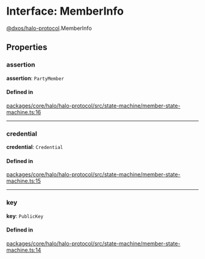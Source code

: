 # Interface: MemberInfo

[@dxos/halo-protocol](../modules/dxos_halo_protocol.md).MemberInfo

## Properties

### assertion

 **assertion**: `PartyMember`

#### Defined in

[packages/core/halo/halo-protocol/src/state-machine/member-state-machine.ts:16](https://github.com/dxos/dxos/blob/main/packages/core/halo/halo-protocol/src/state-machine/member-state-machine.ts#L16)

___

### credential

 **credential**: `Credential`

#### Defined in

[packages/core/halo/halo-protocol/src/state-machine/member-state-machine.ts:15](https://github.com/dxos/dxos/blob/main/packages/core/halo/halo-protocol/src/state-machine/member-state-machine.ts#L15)

___

### key

 **key**: `PublicKey`

#### Defined in

[packages/core/halo/halo-protocol/src/state-machine/member-state-machine.ts:14](https://github.com/dxos/dxos/blob/main/packages/core/halo/halo-protocol/src/state-machine/member-state-machine.ts#L14)
